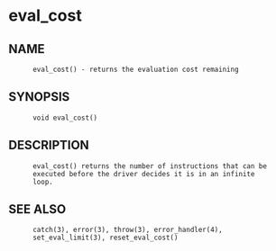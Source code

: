 # eval_cost
## NAME
          eval_cost() - returns the evaluation cost remaining

## SYNOPSIS
          void eval_cost()

## DESCRIPTION
          eval_cost() returns the number of instructions that can be
          executed before the driver decides it is in an infinite
          loop.

## SEE ALSO
          catch(3), error(3), throw(3), error_handler(4),
          set_eval_limit(3), reset_eval_cost()
